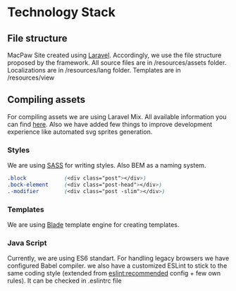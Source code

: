 # Technology Stack

## File structure

MacPaw Site created using [Laravel](https://laravel.com/). Accordingly, we use the file structure proposed by the framework. All source files are in /resources/assets folder. Localizations are in /resources/lang folder. Templates are in /resources/view

## Compiling assets

For compiling assets we are using Laravel Mix. All available information you can find [here](https://laravel.com/docs/master/mix). Also we have added few things to improve development experience like automated svg sprites generation.

### Styles

We are using [SASS](https://sass-lang.com/) for writing styles. Also BEM as a naming system.

```css
.block            (<div class="post"></div>)
.bock-element     (<div class="post-head"></div>)
.-modifier        (<div class="post -slim"></div>)
```

### Templates

We are using [Blade](https://laravel.com/docs/master/blade) template engine for creating templates.

### Java Script

Currently, we are using ES6 standart. For handling legacy browsers we have configured Babel compiler. we also have a customized ESLint to stick to the same coding style \(extended from [eslint:recommended](https://eslint.org/docs/rules/) config + few own rules\). It can be checked in .eslintrc file

